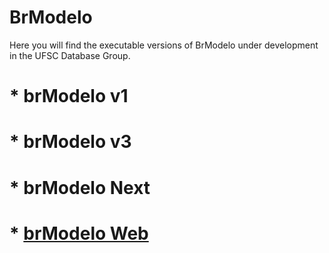 # BrModelo
Here you will find the executable versions of BrModelo under development in the UFSC Database Group.

# * brModelo v1

# * brModelo v3

# * brModelo Next

# * [brModelo Web](https://brmodelo.herokuapp.com/)
